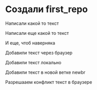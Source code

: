 ﻿# Создали first_repo

Написали какой то текст

Написали еще какой то текст

И еще, чтоб наверняка

Добавили текст через браузер

Добавили текст локально

Добавили текст в новой ветке newbr

Разрешааем конфликт текст в браузере

